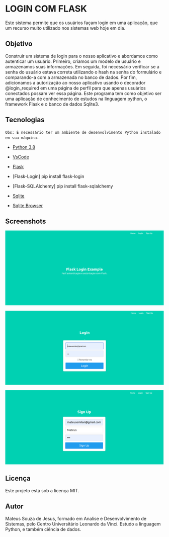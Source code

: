 # LOGIN COM FLASK

Este sistema permite que os usuários façam login em uma aplicação, que um recurso muito utilizado nos sistemas web hoje em dia.


## Objetivo

Construir um sistema de login para o nosso aplicativo e abordamos como autenticar um usuário. Primeiro, criamos um modelo de usuário e armazenamos suas informações. Em seguida, foi necessário verificar se a senha do usuário estava correta utilizando o hash na senha do formulário e comparando-a com a armazenada no banco de dados. Por fim, adicionamos a autorização ao nosso aplicativo usando o decorador @login_required em uma página de perfil para que apenas usuários conectados possam ver essa página.
Este programa tem como objetivo ser uma aplicação de conhecimento de estudos na linguagem python, o framework Flask e o banco de dados Sqlite3.


## Tecnologias

`Obs: É necessário ter um ambiente de desenvolvimento Python instalado em sua máquina.`

- [Python 3.8](https://www.python.org/downloads/)

- [VsCode](https://code.visualstudio.com/download)

- [Flask](https://flask.palletsprojects.com/en/1.1.x/installation/https://flask.palletsprojects.com/en/1.1.x/installation/)

- [Flask-Login] pip install flask-login

- [Flask-SQLAlchemy] pip install flask-sqlalchemy

- [Sqlite](https://www.sqlite.org/download.html)

- [Sqlite Browser](https://sqlitebrowser.org/dl/)




## Screenshots

![home](./screenshots/Home.png)

![home_link](./screenshots/Login.png)

![FileOpen](./screenshots/Singup.png)


## Licença

Este projeto está sob a licença MIT.


## Autor

Mateus Souza de Jesus, formado em Analise e Desenvolvimento de Sistemas, pelo Centro Universitário Leonardo da Vinci. Estudo a linguagem Python, e também ciência de dados.
